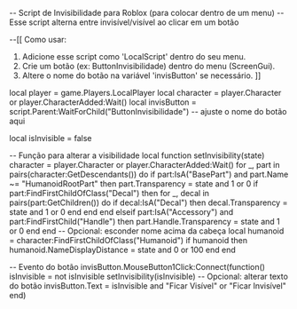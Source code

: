 -- Script de Invisibilidade para Roblox (para colocar dentro de um menu)
-- Esse script alterna entre invisível/visível ao clicar em um botão

--[[
Como usar:
1. Adicione esse script como 'LocalScript' dentro do seu menu.
2. Crie um botão (ex: ButtonInvisibilidade) dentro do menu (ScreenGui).
3. Altere o nome do botão na variável 'invisButton' se necessário.
]]

local player = game.Players.LocalPlayer
local character = player.Character or player.CharacterAdded:Wait()
local invisButton = script.Parent:WaitForChild("ButtonInvisibilidade") -- ajuste o nome do botão aqui

local isInvisible = false

-- Função para alterar a visibilidade
local function setInvisibility(state)
    character = player.Character or player.CharacterAdded:Wait()
    for _, part in pairs(character:GetDescendants()) do
        if part:IsA("BasePart") and part.Name ~= "HumanoidRootPart" then
            part.Transparency = state and 1 or 0
            if part:FindFirstChildOfClass("Decal") then
                for _, decal in pairs(part:GetChildren()) do
                    if decal:IsA("Decal") then
                        decal.Transparency = state and 1 or 0
                    end
                end
            end
        elseif part:IsA("Accessory") and part:FindFirstChild("Handle") then
            part.Handle.Transparency = state and 1 or 0
        end
    end
    -- Opcional: esconder nome acima da cabeça
    local humanoid = character:FindFirstChildOfClass("Humanoid")
    if humanoid then
        humanoid.NameDisplayDistance = state and 0 or 100
    end
end

-- Evento do botão
invisButton.MouseButton1Click:Connect(function()
    isInvisible = not isInvisible
    setInvisibility(isInvisible)
    -- Opcional: alterar texto do botão
    invisButton.Text = isInvisible and "Ficar Visível" or "Ficar Invisível"
end)
